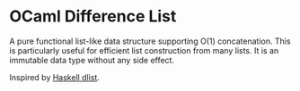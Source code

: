 # OCaml Difference List

A pure functional list-like data structure supporting O(1) concatenation. This is particularly useful for efficient list construction from many lists. It is an immutable data type without any side effect.

Inspired by [Haskell dlist](http://hackage.haskell.org/package/dlist-0.5).
